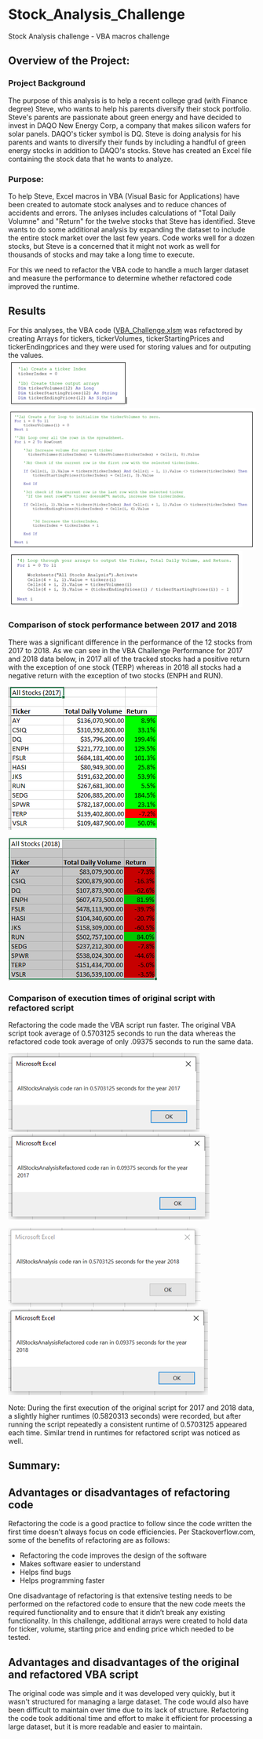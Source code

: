 # Stock_Analysis_Challenge
Stock Analysis challenge - VBA macros challenge

## Overview of the Project:

### Project Background

The purpose of this analysis is to help a recent college grad (with Finance degree) Steve, who wants to help his parents diversify their stock portfolio. Steve's parents are passionate about green energy and have decided to invest in DAQO New Energy Corp, a company that makes silicon wafers for solar panels. DAQO's ticker symbol is DQ. Steve is doing analysis for his parents and wants to diversify their funds by including a handful of green energy stocks in addition to DAQO's stocks. Steve has created an Excel file containing the stock data that he wants to analyze.

### Purpose:
To help Steve, Excel macros in VBA (Visual Basic for Applications) have been created to automate stock analyses and to reduce chances of accidents and errors. The anlyses includes calculations of "Total Daily Volumne" and "Return" for the twelve stocks that Steve has identified.  Steve wants to do some additional analysis by expanding the dataset to include the entire stock market over the last few years. Code works well for a dozen stocks, but Steve is a concerned that it might not work as well for thousands of stocks and may take a long time to execute.

For this we need to refactor the VBA code to handle a much larger dataset and measure the performance to determine whether refactored code improved the runtime.

## Results 

For this analyses, the VBA code ([VBA_Challenge.xlsm](/VBA_Challenge.xlsm) was refactored by creating Arrays for tickers, tickerVolumes, tickerStartingPrices and tickerEndingprices and they were used for storing values and for outputing the values.  
![VBA_Challenge_Code_Arryas.PNG](Resources/VBA_Challenge_Code_Arrays.PNG)
![VBA_Challenge_Code_Storing.PNG](Resources/VBA_Challenge_Code_Storing.PNG)
![VBA_Challenge_Code_Output.PNG](Resources/VBA_Challenge_Code_Output.PNG)


### Comparison of stock performance between 2017 and 2018
There was a significant difference in the performance of the 12 stocks from 2017 to 2018.  As we can see in the VBA Challenge Performance for 2017 and 2018 data below, in 2017 all of the tracked stocks had a positive return with the exception of one stock (TERP) whereas in 2018 all stocks had a negative return with the exception of two stocks (ENPH and RUN).

![VBA_Challenge_Performance_2017.PNG](Resources/VBA_Challenge_Performance_2017.PNG)

![VBA_Challenge_Performance_2018.PNG](Resources/VBA_Challenge_Performance_2018.PNG)

### Comparison of execution times of original script with refactored script
Refactoring the code made the VBA script run faster.  The original VBA script took average of  0.5703125 seconds to run the data whereas the refactored code took average of only .09375 seconds to run the same data.  

![VBA_Challenge_2017.PNG](Resources/VBA_Challenge_2017.PNG)
![VBA_Challenge_Refactored_2017.PNG](Resources/VBA_Challenge_Refactored_2017.PNG)

![VBA_Challenge_2018.PNG](Resources/VBA_Challenge_2018.PNG)
![VBA_Challenge_Refactored_2018.PNG](Resources/VBA_Challenge_Refactored_2018.PNG)

Note: During the first execution of the original script for 2017 and 2018 data, a slightly higher runtimes (0.5820313 seconds) were recorded, but after running the script repeatedly a consistent runtime of 0.5703125 appeared each time.  Similar trend in runtimes for refactored script was noticed as well.

## Summary:

## Advantages or disadvantages of refactoring code

Refactoring the code is a good practice to follow since the code written the first time doesn’t always focus on code efficiencies.  Per Stackoverflow.com, some of the benefits of refactoring are as follows:
- Refactoring the code improves the design of the software 
- Makes software easier to understand 
- Helps find bugs
- Helps programming faster

One disadvantage of refactoring is that extensive testing needs to be performed on the refactored code to ensure that the new code meets the required functionality and to ensure that it didn’t break any existing functionality. In this challenge, additional arrays were created to hold data for ticker, volume, starting price and ending price which needed to be tested.   

## Advantages and disadvantages of the original and refactored VBA script 

The original code was simple and it was developed very quickly, but it wasn't structured for managing a large dataset.  The code would also have been difficult to maintain over time due to its lack of structure.  Refactoring the code took additional time and effort to make it efficient for processing a large dataset, but it is more readable and easier to maintain.